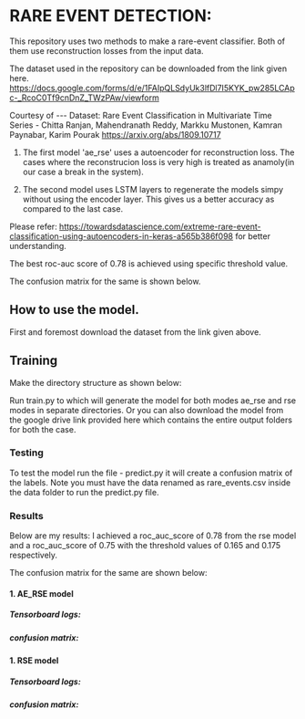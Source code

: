 # RARE EVENT DETECTION:

This repository uses two methods to make a rare-event classifier. Both of them use reconstruction losses from the input data.

The dataset used in the repository can be downloaded from the link given here. https://docs.google.com/forms/d/e/1FAIpQLSdyUk3lfDl7I5KYK_pw285LCApc-_RcoC0Tf9cnDnZ_TWzPAw/viewform


Courtesy of ---   Dataset: Rare Event Classification in Multivariate Time Series - Chitta Ranjan, Mahendranath Reddy, Markku Mustonen, Kamran Paynabar, Karim Pourak
https://arxiv.org/abs/1809.10717


1. The first model 'ae_rse' uses a autoencoder for reconstruction loss. The cases where the reconstrucion loss is very high is treated as anamoly(in our case a break in the system).

2. The second model uses LSTM layers to regenerate the models simpy without using the encoder layer. This gives us a better accuracy as compared to the last case.

Please refer: https://towardsdatascience.com/extreme-rare-event-classification-using-autoencoders-in-keras-a565b386f098
for better understanding.

The best roc-auc score of 0.78 is achieved using specific threshold value.

The confusion matrix for the same is shown below.

## How to use the model.
First and foremost download the dataset from the link given above.

## Training
Make the directory structure as shown below:


Run train.py to which will generate the model for both modes ae_rse and rse modes in separate directories.
Or you can also download the model from the google drive link provided here which contains the entire output folders for both the case.

### Testing
To test the model run the file - predict.py it will create a confusion matrix of the labels. Note you must have the data renamed as rare_events.csv inside the data folder to run the predict.py file.

### Results
Below are my results:
I achieved a roc_auc_score of 0.78 from the rse model and a roc_auc_score of 0.75 with the threshold values of 0.165 and 0.175 respectively.

The confusion matrix for the same are shown below:
#### 1. AE_RSE model
##### Tensorboard logs:
##### confusion matrix:



#### 1. RSE model
##### Tensorboard logs:
##### confusion matrix:




